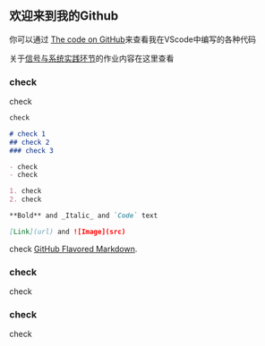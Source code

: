 ## 欢迎来到我的Github

你可以通过 [The code on GitHub](https://github.com/Mx1103/VScode/)来查看我在VScode中编写的各种代码



关于[信号与系统实践环节](实验目录.md)的作业内容在这里查看



### check

check

```markdown
check

# check 1
## check 2
### check 3

- check
- check

1. check
2. check

**Bold** and _Italic_ and `Code` text

[Link](url) and ![Image](src)
```

check [GitHub Flavored Markdown](https://guides.github.com/features/mastering-markdown/).

### check

check

### check

check
